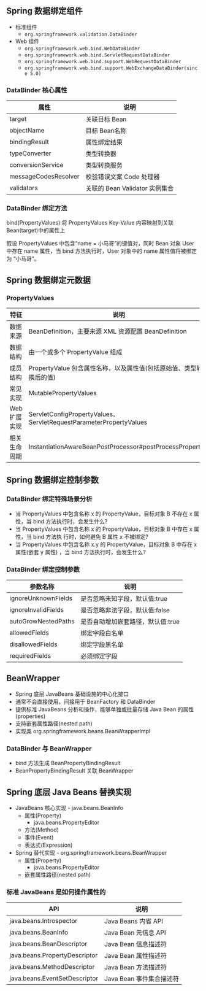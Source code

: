 ## Spring 数据绑定组件

* 标准组件
  * `org.springframework.validation.DataBinder`
* Web 组件
  * `org.springframework.web.bind.WebDataBinder`
  * `org.springframework.web.bind.ServletRequestDataBinder`
  * `org.springframework.web.bind.support.WebRequestDataBinder`
  * `org.springframework.web.bind.support.WebExchangeDataBinder(since 5.0)`

### DataBinder 核心属性

| 属性                 | 说明                           |
| -------------------- | ------------------------------ |
| target               | 关联目标 Bean                  |
| objectName           | 目标 Bean名称                  |
| bindingResult        | 属性绑定结果                   |
| typeConverter        | 类型转换器                     |
| conversionService    | 类型转换服务                   |
| messageCodesResolver | 校验错误文案 Code 处理器       |
| validators           | 关联的 Bean Validator 实例集合 |

### DataBinder 绑定方法

bind(PropertyValues):将 PropertyValues Key-Value 内容映射到关联 Bean(target)中的属性上

假设 PropertyValues 中包含“name = 小马哥”的键值对，同时 Bean 对象 User 中存在 name 属性，当 bind 方法执行时，User 对象中的 name 属性值将被绑定为 “小马哥”。

## Spring 数据绑定元数据

### PropertyValues

| 特征         | 说明                                                         |
| ------------ | ------------------------------------------------------------ |
| 数据来源     | BeanDefinition，主要来源 XML 资源配置 BeanDefinition         |
| 数据结构     | 由一个或多个 PropertyValue 组成                              |
| 成员结构     | PropertyValue 包含属性名称，以及属性值(包括原始值、类型转换后的值) |
| 常见实现     | MutablePropertyValues                                        |
| Web 扩展实现 | ServletConfigPropertyValues、ServletRequestParameterPropertyValues |
| 相关生命周期 | InstantiationAwareBeanPostProcessor#postProcessProperties    |

## Spring 数据绑定控制参数

### DataBinder 绑定特殊场景分析

* 当 PropertyValues 中包含名称 x 的 PropertyValue，目标对象 B 不存在 x 属性，当 bind 方法执行时，会发生什么?
* 当 PropertyValues 中包含名称 x 的 PropertyValue，目标对象 B 中存在 x 属性，当 bind 方法执 行时，如何避免 B 属性 x 不被绑定?
* 当 PropertyValues 中包含名称 x.y 的 PropertyValue，目标对象 B 中存在 x 属性(嵌套 y 属性) ，当 bind 方法执行时，会发生什么?

### DataBinder 绑定控制参数

| 参数名称            | 说明                              |
| ------------------- | --------------------------------- |
| ignoreUnknownFields | 是否忽略未知字段，默认值:true     |
| ignoreInvalidFields | 是否忽略非法字段，默认值:false    |
| autoGrowNestedPaths | 是否自动增加嵌套路径，默认值:true |
| allowedFields       | 绑定字段白名单                    |
| disallowedFields    | 绑定字段黑名单                    |
| requiredFields      | 必须绑定字段                      |

## BeanWrapper

* Spring 底层 JavaBeans 基础设施的中心化接口
* 通常不会直接使用，间接用于 BeanFactory 和 DataBinder
* 提供标准 JavaBeans 分析和操作，能够单独或批量存储 Java Bean 的属性(properties)
* 支持嵌套属性路径(nested path)
* 实现类 org.springframework.beans.BeanWrapperImpl

### DataBinder 与 BeanWrapper

* bind 方法生成 BeanPropertyBindingResult
* BeanPropertyBindingResult 关联 BeanWrapper

## Spring 底层 Java Beans 替换实现

* JavaBeans 核心实现 - java.beans.BeanInfo
  * 属性(Property)
    * java.beans.PropertyEditor
  * 方法(Method)
  * 事件(Event)
  * 表达式(Expression)
* Spring 替代实现 - org.springframework.beans.BeanWrapper
  * 属性(Property)
    * java.beans.PropertyEditor
  * 嵌套属性路径(nested path)

### 标准 JavaBeans 是如何操作属性的

| API                           | 说明                     |
| ----------------------------- | ------------------------ |
| java.beans.Introspector       | Java Beans 内省 API      |
| java.beans.BeanInfo           | Java Bean 元信息 API     |
| java.beans.BeanDescriptor     | Java Bean 信息描述符     |
| java.beans.PropertyDescriptor | Java Bean 属性描述符     |
| java.beans.MethodDescriptor   | Java Bean 方法描述符     |
| java.beans.EventSetDescriptor | Java Bean 事件集合描述符 |
